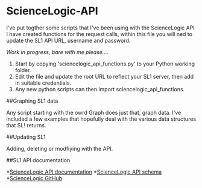 # ScienceLogic-API

I've put togther some scripts that I've been using with the ScienceLogic API
I have created functions for the request calls, within this file you will ned to update the SL1 API URL, username and password.

*Work in progress, bare with me please....*

1. Start by copying 'sciencelogic_api_functions.py' to your Python working folder.
2. Edit the file and update the root URL to reflect your SL1 server, then add in suitable credentials.
3. Any new python scripts can then import sciencelogic_api_functions.


##Graphing SL1 data

Any script starting with the owrd Graph does just that, graph data. I've included a few examples that hopefully deal with the various data structures that SL! returns.


##Updating SL1

Adding, deleting or modfiying with the API.


##SL1 API documentation 

*[ScienceLogic API documentation](https://docs.sciencelogic.com/latest/Content/Web_Content_Dev_and_Integration/ScienceLogic_API/api_intro.htm)
*[ScienceLogic API schema](https://documenter.getpostman.com/view/4238205/SWE56ysV)
*[ScienceLogic GitHub](https://github.com/ScienceLogic)
